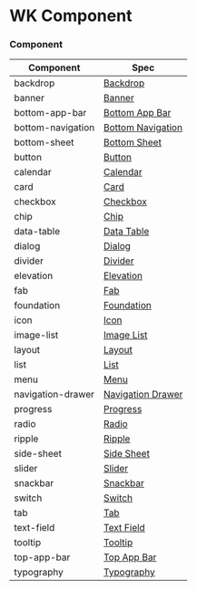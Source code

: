 # WK Component

### Component
Component | Spec
--- | ---
backdrop | [Backdrop](https://material.io/design/)
banner | [Banner](https://material.io/design/)
bottom-app-bar | [Bottom App Bar](https://material.io/design/)
bottom-navigation | [Bottom Navigation](https://material.io/design/)
bottom-sheet | [Bottom Sheet](https://material.io/design/)
button | [Button](https://material.io/design/)
calendar | [Calendar](https://material.io/design/)
card | [Card](https://material.io/design/)
checkbox | [Checkbox](https://material.io/design/)
chip | [Chip](https://material.io/design/)
data-table | [Data Table](https://material.io/design/)
dialog | [Dialog](https://material.io/design/)
divider | [Divider](https://material.io/design/)
elevation | [Elevation](https://material.io/design/)
fab | [Fab](https://material.io/design/)
foundation | [Foundation](https://material.io/design/)
icon | [Icon](https://material.io/design/)
image-list | [Image List](https://material.io/design/)
layout | [Layout](https://material.io/design/)
list | [List](https://material.io/design/)
menu | [Menu](https://material.io/design/)
navigation-drawer | [Navigation Drawer](https://material.io/design/)
progress | [Progress](https://material.io/design/)
radio | [Radio](https://material.io/design/)
ripple | [Ripple](https://material.io/design/)
side-sheet | [Side Sheet](https://material.io/design/)
slider | [Slider](https://material.io/design/)
snackbar | [Snackbar](https://material.io/design/)
switch | [Switch](https://material.io/design/)
tab | [Tab](https://material.io/design/)
text-field | [Text Field](https://material.io/design/)
tooltip | [Tooltip](https://material.io/design/)
top-app-bar | [Top App Bar](https://material.io/design/)
typography | [Typography](https://material.io/design/)